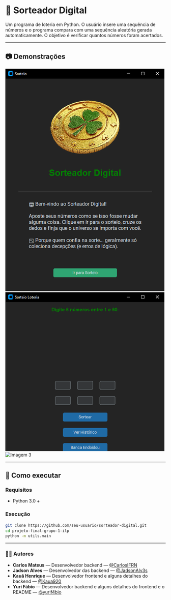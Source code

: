 # 🎰 Sorteador Digital

Um programa de loteria em Python. O usuário insere uma sequência de números e o programa compara com uma sequência aleatória gerada automaticamente. O objetivo é verificar quantos números foram acertados.

---

## 📷 Demonstrações

<!-- Adicione aqui suas imagens, GIFs ou prints da interface do programa -->
![Imagem 1](img/interface.png)
![Imagem 2](img/Sorteio%20Loteria%2004_08_2025%2017_19_07.png)
![Imagem 3](img/Histórico%20de%20Sorteios%2004_08_2025%2017_19_39.png)

---

## 🚀 Como executar


### Requisitos
- Python 3.0 +

### Execução
```bash
git clone https://github.com/seu-usuario/sorteador-digital.git
cd projeto-final-grupo-1-ilp
python -m utils.main

```
 
---

### 👨‍💻 Autores

- **Carlos Mateus** — Desenvolvedor backend  — [@CarlosIFRN](https://github.com/CarlosIFRN)
- **Jadson Alves** — Desenvolvedor das backend  — [@JadsonAlv3s](https://github.com/JadsonAlv3s)
- **Kauã Henrique** — Desenvolvedor frontend e alguns detalhes do backend — [@Kaua920](https://github.com/Kaua920)
- **Yuri Fábio** — Desenvolvedor backend e alguns detalhes do frontend e o README — [@yurif4bio](https://github.com/yurif4bio)
